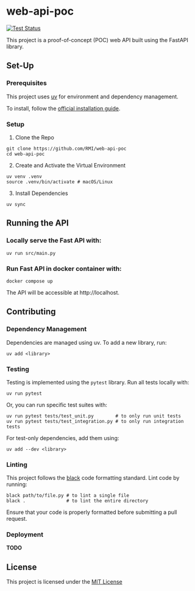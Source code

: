 # web-api-poc
[![Test Status](https://github.com/RMI/web-api-poc/actions/workflows/test.yml/badge.svg?branch=main)](https://github.com/RMI/web-api-poc/actions/workflows/test.yml) 

This project is a proof-of-concept (POC) web API built using the FastAPI library.

## Set-Up

### Prerequisites

This project uses [uv](https://github.com/astral-sh/uv) for environment and dependency management.

To install, follow the [official installation guide](https://github.com/astral-sh/uv?tab=readme-ov-file#installation).

### Setup

1. Clone the Repo

```
git clone https://github.com/RMI/web-api-poc
cd web-api-poc
```

2. Create and Activate the Virtual Environment
```
uv venv .venv
source .venv/bin/activate # macOS/Linux
```

3. Install Dependencies
```
uv sync
```

## Running the API

### Locally serve the Fast API with:

```
uv run src/main.py
```

### Run Fast API in docker container with: 

```
docker compose up
```

The API will be accessible at http://localhost.

## Contributing

### Dependency Management

Dependencies are managed using uv. To add a new library, run:

```
uv add <library>
```

### Testing
 
Testing is implemented using the `pytest` library. Run all tests locally with:

```
uv run pytest
```

Or, you can run specific test suites with:
```
uv run pytest tests/test_unit.py        # to only run unit tests
uv run pytest tests/test_integration.py # to only run integration tests
```

For test-only dependencies, add them using:
``` 
uv add --dev <library>
```

### Linting

This project follows the [black](https://github.com/psf/black) code formatting standard. Lint code by running:

```
black path/to/file.py # to lint a single file
black .               # to lint the entire directory
```

Ensure that your code is properly formatted before submitting a pull request.

### Deployment
**TODO**

## License
 This project is licensed under the [MIT License](LICENSE.txt) 
